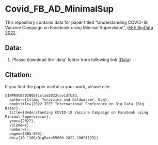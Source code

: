 # Covid_FB_AD_MinimalSup

This repository contains data for paper titled "Understanding COVID-19 Vaccine Campaign on Facebook using Minimal
Supervision", [IEEE BigData 2022](https://bigdataieee.org/BigData2022/).

## Data:

1. Please download the 'data' folder from following link [[Data]](https://purdue0-my.sharepoint.com/:f:/g/personal/islam32_purdue_edu/Ev0UsJbsGZlGh5RWQ7j6hwQBaTcYCA3qArZcNFKykeZO5Q?e=7v7Ddx)


## Citation:

If you find the paper useful in your work, please cite:

```
@INPROCEEDINGS{islam2022covidfbAd,
  author={Islam, Tunazzina and Goldwasser, Dan},
  booktitle={2022 IEEE International Conference on Big Data (Big Data)}, 
  title={Understanding COVID-19 Vaccine Campaign on Facebook using Minimal Supervision}, 
  year={2022},
  volume={},
  number={},
  pages={585-595},
  doi={10.1109/BigData55660.2022.10021123}}

```
